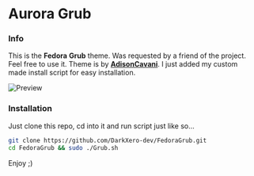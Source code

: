 # Aurora Grub

### Info

This is the **Fedora** **Grub** theme. Was requested by a friend of the project. Feel free to use it. Theme is by [**AdisonCavani**](https://github.com/AdisonCavani/distro-grub-themes). I just added my custom made install script for easy installation.

![Preview](https://i.imgur.com/ANIR6a1.png)

### Installation

Just clone this repo, cd into it and run script just like so...

```Bash
git clone https://github.com/DarkXero-dev/FedoraGrub.git
cd FedoraGrub && sudo ./Grub.sh
```

Enjoy ;)
